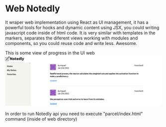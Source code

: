 
# Web Notedly

It wraper web implementation using React as UI management, it has a powerful tools for hooks and dynamic content using JSX, you could writing javascript code inside of html code. It is very similar
with templates in the markers, separates the diferent views working with modules and components, so you could reuse code and write less. Awesome.


This is some view of progress in the UI web
![web_ui](imgs/notedly_web_ui.png)

In order to run Notedly api you need to execute "parcel/index.html" command (inside of web directory)
